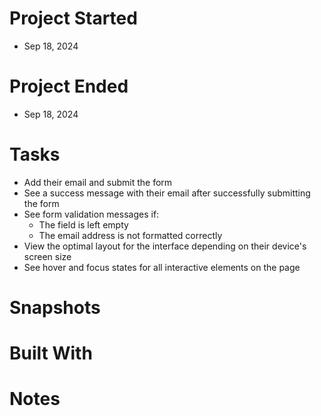 # Project Started
- Sep 18, 2024

# Project Ended
- Sep 18, 2024

# Tasks
- Add their email and submit the form
- See a success message with their email after successfully submitting the form
- See form validation messages if:
  - The field is left empty
  - The email address is not formatted correctly
- View the optimal layout for the interface depending on their device's screen size
- See hover and focus states for all interactive elements on the page

# Snapshots

# Built With

# Notes

